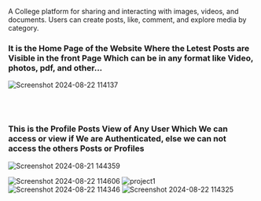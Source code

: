 A College platform for sharing and interacting with images, videos, and documents. Users can create posts, like, comment, and explore media by category.

<h3>It is the Home Page of the Website Where the Letest Posts are Visible in the front Page Which can be in any format like Video, photos, pdf, and other...</h3>

![Screenshot 2024-08-22 114137](https://github.com/user-attachments/assets/27ce0e2b-1875-4340-8da2-8e754c9e1828) 

<br><br>

<h3>This is the Profile Posts View of Any User Which We can access or view if We are Authenticated, else we can not access the others Posts or Profiles</h3>

![Screenshot 2024-08-21 144359](https://github.com/user-attachments/assets/c73eccb6-611f-466b-8af4-366e16897d03)



![Screenshot 2024-08-22 114606](https://github.com/user-attachments/assets/14380f0e-7de7-4809-b706-ce051cd23340)
![project1](https://github.com/user-attachments/assets/cf7fc6aa-b1f4-4b95-8e3e-9e05545355c2)
![Screenshot 2024-08-22 114346](https://github.com/user-attachments/assets/6e630f75-e60e-4763-aaa6-0ca917e1f100)
![Screenshot 2024-08-22 114325](https://github.com/user-attachments/assets/6af96109-4dee-4408-987e-0a34272eab33)
